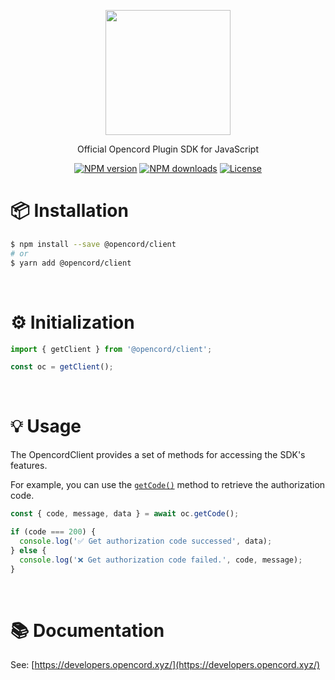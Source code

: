 <p align="center">
  <a href="https://www.opencord.xyz/" >
    <img width="200" src="https://www.opencord.xyz/imgs/opencord/opencord_blue.svg">
  </a>
</p>

<p align="center">
Official Opencord Plugin SDK for JavaScript
</p>

<div align="center">

[![NPM version][image-version]][version]
[![NPM downloads][image-downloads]][downloads]
[![License][image-license]][license]

</div>

# 📦 Installation

```bash
$ npm install --save @opencord/client
# or
$ yarn add @opencord/client
```

<br />

# ⚙️ Initialization

```typescript
import { getClient } from '@opencord/client';

const oc = getClient();
```

<br />

# 💡 Usage

The OpencordClient provides a set of methods for accessing the SDK's features.

For example, you can use the [`getCode()`](https://developers.opencord.xyz/sdk/client-methods/#async-getcode) method to retrieve the authorization code.

```typescript
const { code, message, data } = await oc.getCode();

if (code === 200) {
  console.log('✅ Get authorization code successed', data);
} else {
  console.log('❌ Get authorization code failed.', code, message);
}
```

<br />

# 📚 Documentation

See: [https://developers.opencord.xyz/](https://developers.opencord.xyz/)

[version]: https://www.npmjs.com/package/@opencord/client
[downloads]: https://npmjs.org/package/@opencord/client
[license]: https://www.npmjs.com/package/@opencord/client
[image-version]: https://img.shields.io/npm/v/@opencord/client.svg?style=flat
[image-downloads]: https://img.shields.io/npm/dw/@opencord/client.svg?style=flat
[image-license]: https://img.shields.io/npm/l/@tiptap/core.svg?style=flat
